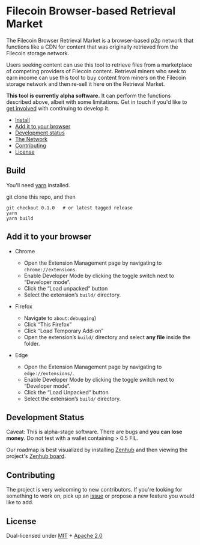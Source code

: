 # Filecoin Browser-based Retrieval Market

The Filecoin Browser Retrieval Market is a browser-based p2p network that functions like a CDN for content that was originally retrieved from the Filecoin storage network.

Users seeking content can use this tool to retrieve files from a marketplace of competing providers of Filecoin content. Retrieval miners who seek to earn income can use this tool to buy content from miners on the Filecoin storage network and then re-sell it here on the Retrieval Market.

**This tool is currently alpha software.** It can perform the functions described above, albeit with some limitations.  Get in touch if you'd like to [get involved](#contributing) with continuing to develop it.

- [Install](#install)
- [Add it to your browser](#add-it-to-your-browser)
- [Development status](#development-status)
- [The Network](#the-network)
- [Contributing](#contributing)
- [License](#license)

## Build

You'll need [yarn](https://classic.yarnpkg.com/en/) installed.

git clone this repo, and then

```
git checkout 0.1.0   # or latest tagged release
yarn
yarn build
```

## Add it to your browser

- Chrome

  - Open the Extension Management page by navigating to `chrome://extensions`.
  - Enable Developer Mode by clicking the toggle switch next to “Developer mode“.
  - Click the “Load unpacked“ button
  - Select the extension’s `build/` directory.

- Firefox

  - Navigate to `about:debugging`)
  - Click “This Firefox”
  - Click “Load Temporary Add-on”
  - Open the extension’s `build/` directory and select **any file** inside the folder.

- Edge

  - Open the Extension Management page by navigating to `edge://extensions/`.
  - Enable Developer Mode by clicking the toggle switch next to “Developer mode“.
  - Click the “Load Unpacked“ button
  - Select the extension’s `build/` directory.

## Development Status

Caveat: This is alpha-stage software. There are bugs and **you can lose money**. Do not test with a wallet containing > 0.5 FIL.

Our roadmap is best visualized by installing [Zenhub](https://www.zenhub.com/) and then viewing the project's [Zenhub board](https://github.com/filecoin-shipyard/browser-retrieval/blob/master/README.md#zenhub).

## Contributing

The project is very welcoming to new contributors.  If you're looking for something to work on, pick up an [issue](/issue) or propose a new feature you would like to add.

## License

Dual-licensed under [MIT](https://github.com/filecoin-project/lotus/blob/master/LICENSE-MIT) + [Apache 2.0](https://github.com/filecoin-project/lotus/blob/master/LICENSE-APACHE)
